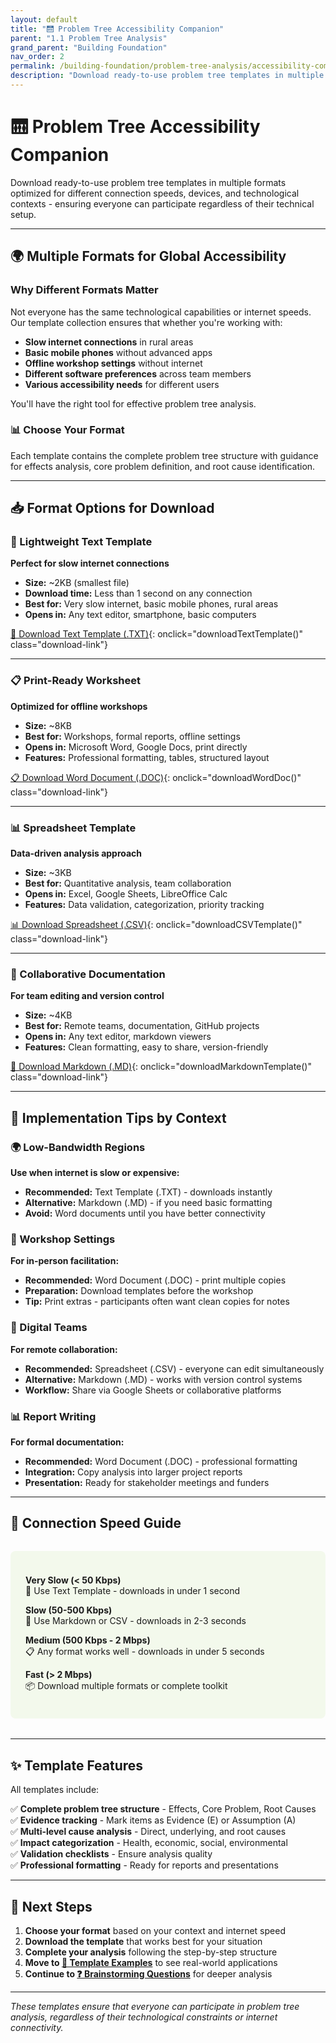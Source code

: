 ```yaml
---
layout: default
title: "🛗 Problem Tree Accessibility Companion"
parent: "1.1 Problem Tree Analysis"
grand_parent: "Building Foundation"
nav_order: 2
permalink: /building-foundation/problem-tree-analysis/accessibility-companion/
description: "Download ready-to-use problem tree templates in multiple formats optimized for different connection speeds, devices, and contexts"
---
```


# 🛗 Problem Tree Accessibility Companion

Download ready-to-use problem tree templates in multiple formats optimized for different connection speeds, devices, and technological contexts - ensuring everyone can participate regardless of their technical setup.

---

## 🌍 Multiple Formats for Global Accessibility

### Why Different Formats Matter

Not everyone has the same technological capabilities or internet speeds. Our template collection ensures that whether you're working with:

- **Slow internet connections** in rural areas
- **Basic mobile phones** without advanced apps  
- **Offline workshop settings** without internet
- **Different software preferences** across team members
- **Various accessibility needs** for different users

You'll have the right tool for effective problem tree analysis.

### 📊 Choose Your Format

Each template contains the complete problem tree structure with guidance for effects analysis, core problem definition, and root cause identification.

---

<script>
// Plain Text Template - Ultra-lightweight for slow connections
function downloadTextTemplate() {
  const textContent = `PROBLEM TREE ANALYSIS TEMPLATE
=====================================
Building Foundation Toolkit
Generated: ${new Date().toLocaleDateString()}

=====================================
ORGANIZATION DETAILS
=====================================
Organization Name: _______________________
Project Title: ___________________________
Date of Analysis: ________________________
Facilitator(s): __________________________
Participants: ____________________________

=====================================
STEP 1: EFFECTS / CONSEQUENCES
=====================================
What happens because of this problem?
Think about immediate and long-term impacts.

IMMEDIATE EFFECTS (0-6 months):
Effect 1: _________________________________ (E/A)
Effect 2: _________________________________ (E/A)
Effect 3: _________________________________ (E/A)
Effect 4: _________________________________ (E/A)

LONG-TERM EFFECTS (1+ years):
Effect 1: _________________________________ (E/A)
Effect 2: _________________________________ (E/A)
Effect 3: _________________________________ (E/A)
Effect 4: _________________________________ (E/A)

Impact Categories:
[ ] Health impacts
[ ] Economic impacts
[ ] Social impacts
[ ] Environmental impacts
[ ] Educational impacts
[ ] Gender-specific impacts

=====================================
STEP 2: CORE PROBLEM STATEMENT
=====================================
Define the main issue using specific data.

PROBLEM DEFINITION TEMPLATE:
[Number/Percentage] of [Target Population] 
in [Geographic Location] 
experience/lack/face [Specific Problem]
during/because of [Time Period/Context]

WHO is affected? _________________________
  - Primary group: _______________________
  - Secondary groups: _____________________
  
WHERE is the problem? ____________________
  - Specific locations: __________________
  - Urban/Rural/Peri-urban: ______________
  
WHAT is the problem? _____________________
  - Core issue: __________________________
  - Related problems: ____________________
  
WHEN does it occur? ______________________
  - Frequency: ___________________________
  - Duration: ____________________________
  
HOW MANY are affected? ___________________
  - Direct impact: _______________________
  - Indirect impact: _____________________

PROBLEM STATEMENT:
_____________________________________________
_____________________________________________
_____________________________________________

=====================================
STEP 3: ROOT CAUSES ANALYSIS
=====================================
Why does this problem exist?
Use the "5 Whys" technique for each cause.

LEVEL 1 - DIRECT CAUSES:
-----------------------
[ ] Economic Causes: ______________________ (E/A)
    Why? __________________________________
    
[ ] Social/Cultural Causes: _______________ (E/A)
    Why? __________________________________
    
[ ] System/Infrastructure: ________________ (E/A)
    Why? __________________________________
    
[ ] Geographic/Environmental: _____________ (E/A)
    Why? __________________________________
    
[ ] Political/Governance: _________________ (E/A)
    Why? __________________________________

LEVEL 2 - UNDERLYING CAUSES:
----------------------------
For each Level 1 cause, ask "Why does this exist?"

Economic → Why? ___________________________
         → Why? ___________________________
         
Social → Why? _____________________________
       → Why? _____________________________
       
System → Why? _____________________________
       → Why? _____________________________
       
Geographic → Why? _________________________
           → Why? _________________________

LEVEL 3 - ROOT CAUSES:
----------------------
Continue asking "Why?" until you reach the deepest level

Root Cause 1: _____________________________
Root Cause 2: _____________________________
Root Cause 3: _____________________________
Root Cause 4: _____________________________

=====================================
VALIDATION & EVIDENCE
=====================================

Evidence Sources:
[ ] Research studies: _____________________
[ ] Government data: ______________________
[ ] Community surveys: ____________________
[ ] Expert interviews: ____________________
[ ] Direct observation: ___________________

Assumptions to Validate:
1. _________________________________________
2. _________________________________________
3. _________________________________________
4. _________________________________________

=====================================
NOTES & OBSERVATIONS
=====================================
_____________________________________________
_____________________________________________
_____________________________________________
_____________________________________________

=====================================
LEGEND
=====================================
(E) = Evidence-based (supported by data/research)
(A) = Assumption (needs validation)

Template Version: 2.0
Building Foundation Toolkit`;

  const blob = new Blob([textContent], { type: 'text/plain;charset=utf-8' });
  const url = window.URL.createObjectURL(blob);
  const a = document.createElement('a');
  a.href = url;
  a.download = 'problem-tree-template.txt';
  document.body.appendChild(a);
  a.click();
  document.body.removeChild(a);
  window.URL.revokeObjectURL(url);
}

// Word Document Template
function downloadWordDoc() {
  const htmlContent = `
    <html xmlns:o='urn:schemas-microsoft-com:office:office' 
          xmlns:w='urn:schemas-microsoft-com:office:word' 
          xmlns='http://www.w3.org/TR/REC-html40'>
    <head>
      <meta charset='utf-8'>
      <title>Problem Tree Analysis Template</title>
      <style>
        @page { size: A4; margin: 2cm; }
        body { 
          font-family: 'Segoe UI', Arial, sans-serif; 
          line-height: 1.6;
          color: #2a2a2a;
        }
        h1 { 
          color: #007144; 
          border-bottom: 2px solid #007144;
          padding-bottom: 10px;
          margin-bottom: 20px;
        }
        h2 { 
          color: #007144; 
          margin-top: 30px;
          background: #f3f9ec;
          padding: 10px;
          border-left: 4px solid #007144;
        }
        h3 {
          color: #007144;
          margin-top: 20px;
        }
        .box { 
          border: 1px solid #e5e5e5; 
          padding: 15px; 
          margin: 15px 0;
          background: #fafafa;
          border-radius: 5px;
        }
        table { 
          width: 100%; 
          border-collapse: collapse; 
          margin: 20px 0;
        }
        td, th { 
          border: 1px solid #e5e5e5; 
          padding: 12px; 
          text-align: left;
        }
        th { 
          background-color: #f3f9ec;
          color: #007144;
          font-weight: bold;
        }
      </style>
    </head>
    <body>
      <h1>🌳 PROBLEM TREE ANALYSIS TEMPLATE</h1>
      <p>Building Foundation Toolkit</p>
      
      <div class='box'>
        <h3>📋 Organization Details</h3>
        <table>
          <tr><td><strong>Organization Name</strong></td><td>_____________________________________________</td></tr>
          <tr><td><strong>Project Title</strong></td><td>_____________________________________________</td></tr>
          <tr><td><strong>Date of Analysis</strong></td><td>_____________________________________________</td></tr>
          <tr><td><strong>Facilitator(s)</strong></td><td>_____________________________________________</td></tr>
          <tr><td><strong>Participants</strong></td><td>_____________________________________________</td></tr>
        </table>
      </div>
      
      <h2>🌿 STEP 1: EFFECTS / CONSEQUENCES</h2>
      <p><em>What happens because this problem exists?</em></p>
      
      <table>
        <tr><th colspan='2'>Immediate Effects (0-6 months)</th><th colspan='2'>Long-term Effects (1+ years)</th></tr>
        <tr><td>1.</td><td>________________________________ (E/A)</td><td>1.</td><td>________________________________ (E/A)</td></tr>
        <tr><td>2.</td><td>________________________________ (E/A)</td><td>2.</td><td>________________________________ (E/A)</td></tr>
        <tr><td>3.</td><td>________________________________ (E/A)</td><td>3.</td><td>________________________________ (E/A)</td></tr>
        <tr><td>4.</td><td>________________________________ (E/A)</td><td>4.</td><td>________________________________ (E/A)</td></tr>
      </table>
      
      <h2>🎯 STEP 2: CORE PROBLEM STATEMENT</h2>
      <div class='box'>
        <p><strong>Problem Statement:</strong> ____________________________________________________________________</p>
      </div>
      
      <h2>🌱 STEP 3: ROOT CAUSES ANALYSIS</h2>
      <table>
        <tr><th>Category</th><th>Cause</th><th>Why does this exist?</th></tr>
        <tr><td><strong>Economic</strong></td><td>_________________________ (E/A)</td><td>_________________________</td></tr>
        <tr><td><strong>Social/Cultural</strong></td><td>_________________________ (E/A)</td><td>_________________________</td></tr>
        <tr><td><strong>System/Infrastructure</strong></td><td>_________________________ (E/A)</td><td>_________________________</td></tr>
        <tr><td><strong>Geographic/Environmental</strong></td><td>_________________________ (E/A)</td><td>_________________________</td></tr>
        <tr><td><strong>Political/Governance</strong></td><td>_________________________ (E/A)</td><td>_________________________</td></tr>
      </table>
      
      <div class='box'>
        <h3>📖 Legend</h3>
        <p><strong>(E)</strong> = Evidence-based (supported by data/research)</p>
        <p><strong>(A)</strong> = Assumption (needs validation)</p>
      </div>
    </body>
    </html>`;

  const blob = new Blob(['\ufeff', htmlContent], { type: 'application/msword' });
  const url = window.URL.createObjectURL(blob);
  const a = document.createElement('a');
  a.href = url;
  a.download = 'problem-tree-template.doc';
  document.body.appendChild(a);
  a.click();
  document.body.removeChild(a);
  window.URL.revokeObjectURL(url);
}

// CSV Spreadsheet Template
function downloadCSVTemplate() {
  const csvContent = `Section,Category,Level,Description,Evidence/Assumption,Data Source,Priority,Notes
ORGANIZATION,,,,,,,
Organization Name,,,,,,,
Project Title,,,,,,,
Date of Analysis,,,,,,,
Facilitator(s),,,,,,,
Participants,,,,,,,
,,,,,,,
EFFECTS,Economic,Immediate,"Income loss",E,"Survey data",High,
EFFECTS,Economic,Long-term,"Reduced economic growth",A,,Medium,
EFFECTS,Social,Immediate,"Family stress",E,"Interviews",High,
EFFECTS,Social,Long-term,"Social fragmentation",A,,Medium,
EFFECTS,Health,Immediate,"Increased illness",E,"Health records",High,
EFFECTS,Health,Long-term,"Chronic conditions",A,,Medium,
,,,,,,,
PROBLEM,Core Issue,,"Define the main problem here",E,,High,
PROBLEM,Who,Primary,"Target population",,,,
PROBLEM,Where,Location,"Geographic area",,,,
PROBLEM,What,Core,"Main issue",,,,
PROBLEM,When,Frequency,"How often",,,,
PROBLEM,Scale,Direct,"Number directly affected",,,,
,,,,,,,
CAUSES,Economic,Level 1,"Lack of funding",E,"Budget analysis",High,
CAUSES,Economic,Level 2,"Why: Poor revenue generation",A,,Medium,
CAUSES,Social,Level 1,"Cultural barriers",E,"Community research",High,
CAUSES,System,Level 1,"Weak infrastructure",E,"Infrastructure audit",High,
CAUSES,Geographic,Level 1,"Remote location",E,"GIS data",High,
CAUSES,Political,Level 1,"Policy gaps",E,"Policy review",High,
,,,,,,,
VALIDATION,Evidence Sources,,"List all data sources used",,,,
NOTES,,,"Additional observations",,,,`;

  const blob = new Blob([csvContent], { type: 'text/csv;charset=utf-8;' });
  const url = window.URL.createObjectURL(blob);
  const a = document.createElement('a');
  a.href = url;
  a.download = 'problem-tree-template.csv';
  document.body.appendChild(a);
  a.click();
  document.body.removeChild(a);
  window.URL.revokeObjectURL(url);
}

// Markdown Template
function downloadMarkdownTemplate() {
  const markdownContent = `# Problem Tree Analysis Template

## 🏢 Organization Details

| Field | Information |
|-------|-------------|
| **Organization Name** | |
| **Project Title** | |
| **Date of Analysis** | ${new Date().toLocaleDateString()} |
| **Facilitator(s)** | |
| **Participants** | |

---

## 🌿 STEP 1: Effects / Consequences

*What happens because of this problem?*

### Immediate Effects (0-6 months)

1. **Effect 1:** _________________________________ (E/A)
2. **Effect 2:** _________________________________ (E/A)
3. **Effect 3:** _________________________________ (E/A)
4. **Effect 4:** _________________________________ (E/A)

### Long-term Effects (1+ years)

1. **Effect 1:** _________________________________ (E/A)
2. **Effect 2:** _________________________________ (E/A)
3. **Effect 3:** _________________________________ (E/A)
4. **Effect 4:** _________________________________ (E/A)

### Impact Categories

- [ ] Health impacts
- [ ] Economic impacts
- [ ] Social impacts
- [ ] Environmental impacts
- [ ] Educational impacts
- [ ] Gender-specific impacts

---

## 🎯 STEP 2: Core Problem Statement

> **Template:** [Number/Percentage] of [Target Population] in [Geographic Location] experience/lack/face [Specific Problem]

### Problem Statement

\`\`\`
[Write your complete problem statement here]
\`\`\`

---

## 🌱 STEP 3: Root Causes Analysis

| Category | Cause | Evidence Type | Why? |
|----------|-------|---------------|------|
| **Economic** | | (E/A) | |
| **Social/Cultural** | | (E/A) | |
| **System/Infrastructure** | | (E/A) | |
| **Geographic/Environmental** | | (E/A) | |
| **Political/Governance** | | (E/A) | |

---

## 📖 Legend

- **(E)** = Evidence-based (supported by data/research)
- **(A)** = Assumption (needs validation)

---

*Template Version 2.0 | Building Foundation Toolkit*`;

  const blob = new Blob([markdownContent], { type: 'text/markdown;charset=utf-8' });
  const url = window.URL.createObjectURL(blob);
  const a = document.createElement('a');
  a.href = url;
  a.download = 'problem-tree-template.md';
  document.body.appendChild(a);
  a.click();
  document.body.removeChild(a);
  window.URL.revokeObjectURL(url);
}
</script>

## 📥 Format Options for Download

### 📝 Lightweight Text Template
**Perfect for slow internet connections**
- **Size:** ~2KB (smallest file)
- **Download time:** Less than 1 second on any connection
- **Best for:** Very slow internet, basic mobile phones, rural areas
- **Opens in:** Any text editor, smartphone, basic computers

[📝 Download Text Template (.TXT)](#){: onclick="downloadTextTemplate()" class="download-link"}

---

### 📋 Print-Ready Worksheet  
**Optimized for offline workshops**
- **Size:** ~8KB  
- **Best for:** Workshops, formal reports, offline settings
- **Opens in:** Microsoft Word, Google Docs, print directly
- **Features:** Professional formatting, tables, structured layout

[📋 Download Word Document (.DOC)](#){: onclick="downloadWordDoc()" class="download-link"}

---

### 📊 Spreadsheet Template
**Data-driven analysis approach**
- **Size:** ~3KB
- **Best for:** Quantitative analysis, team collaboration
- **Opens in:** Excel, Google Sheets, LibreOffice Calc
- **Features:** Data validation, categorization, priority tracking

[📊 Download Spreadsheet (.CSV)](#){: onclick="downloadCSVTemplate()" class="download-link"}

---

### 📑 Collaborative Documentation
**For team editing and version control**
- **Size:** ~4KB
- **Best for:** Remote teams, documentation, GitHub projects
- **Opens in:** Any text editor, markdown viewers
- **Features:** Clean formatting, easy to share, version-friendly

[📑 Download Markdown (.MD)](#){: onclick="downloadMarkdownTemplate()" class="download-link"}

---

## 🚀 Implementation Tips by Context

### 🌍 Low-Bandwidth Regions
**Use when internet is slow or expensive:**
- **Recommended:** Text Template (.TXT) - downloads instantly
- **Alternative:** Markdown (.MD) - if you need basic formatting
- **Avoid:** Word documents until you have better connectivity

### 🏫 Workshop Settings  
**For in-person facilitation:**
- **Recommended:** Word Document (.DOC) - print multiple copies
- **Preparation:** Download templates before the workshop
- **Tip:** Print extras - participants often want clean copies for notes

### 👥 Digital Teams
**For remote collaboration:**
- **Recommended:** Spreadsheet (.CSV) - everyone can edit simultaneously
- **Alternative:** Markdown (.MD) - works with version control systems
- **Workflow:** Share via Google Sheets or collaborative platforms

### 📊 Report Writing
**For formal documentation:**
- **Recommended:** Word Document (.DOC) - professional formatting
- **Integration:** Copy analysis into larger project reports
- **Presentation:** Ready for stakeholder meetings and funders

---

## 📶 Connection Speed Guide

<div style="background: #f3f9ec; padding: 1.5rem; border-radius: 8px; margin: 2rem 0;">

**Very Slow (< 50 Kbps)**  
📝 Use Text Template - downloads in under 1 second

**Slow (50-500 Kbps)**  
📑 Use Markdown or CSV - downloads in 2-3 seconds  

**Medium (500 Kbps - 2 Mbps)**  
📋 Any format works well - downloads in under 5 seconds

**Fast (> 2 Mbps)**  
📦 Download multiple formats or complete toolkit

</div>

---

## ✨ Template Features

All templates include:

✅ **Complete problem tree structure** - Effects, Core Problem, Root Causes  
✅ **Evidence tracking** - Mark items as Evidence (E) or Assumption (A)  
✅ **Multi-level cause analysis** - Direct, underlying, and root causes  
✅ **Impact categorization** - Health, economic, social, environmental  
✅ **Validation checklists** - Ensure analysis quality  
✅ **Professional formatting** - Ready for reports and presentations  

---

## 🚀 Next Steps

1. **Choose your format** based on your context and internet speed
2. **Download the template** that works best for your situation  
3. **Complete your analysis** following the step-by-step structure
4. **Move to [🌳 Template Examples](../template-use-cases/)** to see real-world applications
5. **Continue to [❓ Brainstorming Questions](../brainstorming-questions/)** for deeper analysis

---

*These templates ensure that everyone can participate in problem tree analysis, regardless of their technological constraints or internet connectivity.*

<style>
.download-link {
  display: inline-block;
  padding: 0.75rem 1.5rem;
  background: #007144;
  color: white !important;
  text-decoration: none;
  border-radius: 6px;
  font-weight: 500;
  cursor: pointer;
  transition: all 0.2s ease;
  font-family: inherit;
  margin: 1rem 0;
  border: 2px solid #007144;
}

.download-link:hover {
  background: #005c38;
  border-color: #005c38;
  color: white !important;
  text-decoration: none;
  transform: translateY(-1px);
  box-shadow: 0 4px 8px rgba(0, 113, 68, 0.2);
}

.download-link:focus {
  outline: 2px solid #007144;
  outline-offset: 2px;
}

.download-link:active {
  transform: translateY(0);
}

/* Responsive download links */
@media (max-width: 768px) {
  .download-link {
    display: block;
    text-align: center;
    margin: 1rem 0;
    padding: 1rem;
  }
}
</style>